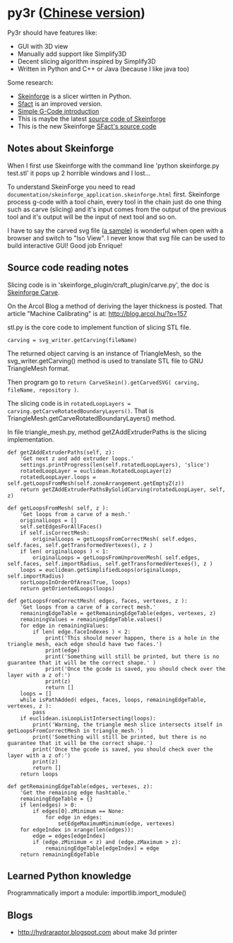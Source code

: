 # py3r ([Chinese version](README_zh.md))

Py3r should have features like:

  - GUI with 3D view
  - Manually add support like Simplify3D
  - Decent slicing algorithm inspired by Simplify3D
  - Written in Python and C++ or Java (because I like java too)

Some research:

  - [Skeinforge](http://fabmetheus.crsndoo.com/wiki/index.php/Skeinforge) is a slicer wirtten in Python.
  - [Sfact](http://reprap.org/wiki/Sfact) is an improved version.
  - [Simple G-Code introduction](http://fabmetheus.crsndoo.com/wiki/index.php/G-Code)
  - This is maybe the latest [source code of Skeinforge](https://github.com/amsler/skeinforge)
  - This is the new Skeinforge [SFact's source code](https://github.com/ahmetcemturan/SFACT)

## Notes about Skeinforge

When I first use Skeinforge with the command line 'python skeinforge.py test.stl' it pops up 2 horrible windows and I lost...

To understand SkeinForge you need to read `documentation/skeinforge_application.skeinforge.html` first.
Skeinforge process g-code with a tool chain, every tool in the chain just do one thing such as carve (slicing) and it's input comes from the output of the previous tool and it's output will be the input of next tool and so on.

I have to say the carved svg file ([a sample](minionfront_carve.svg)) is wonderful when open with a browser and switch to "Iso View".
I never know that svg file can be used to build interactive GUI! Good job Enrique!

## Source code reading notes

Slicing code is in 'skeinforge_plugin/craft_plugin/carve.py', the doc is [Skeinforge Carve](http://fabmetheus.crsndoo.com/wiki/index.php/Skeinforge_Carve).

On the Arcol Blog a method of deriving the layer thickness is posted.  That article "Machine Calibrating" is at:
http://blog.arcol.hu/?p=157

stl.py is the core code to implement function of slicing STL file.

```
carving = svg_writer.getCarving(fileName)
```
The returned object carving is an instance of TriangleMesh, so the svg_writer.getCarving() method is used to translate STL file to GNU TriangleMesh format.

Then program go to ```return CarveSkein().getCarvedSVG( carving, fileName, repository )```.

The slicing code is in ```rotatedLoopLayers = carving.getCarveRotatedBoundaryLayers()```.
That is TriangleMesh.getCarveRotatedBoundaryLayers() method.

In file triangle_mesh.py, method getZAddExtruderPaths is the slicing implementation.
```
def getZAddExtruderPaths(self, z):
	'Get next z and add extruder loops.'
	settings.printProgress(len(self.rotatedLoopLayers), 'slice')
	rotatedLoopLayer = euclidean.RotatedLoopLayer(z)
	rotatedLoopLayer.loops = self.getLoopsFromMesh(self.zoneArrangement.getEmptyZ(z))
	return getZAddExtruderPathsBySolidCarving(rotatedLoopLayer, self, z)

def getLoopsFromMesh( self, z ):
	'Get loops from a carve of a mesh.'
	originalLoops = []
	self.setEdgesForAllFaces()
	if self.isCorrectMesh:
		originalLoops = getLoopsFromCorrectMesh( self.edges, self.faces, self.getTransformedVertexes(), z )
	if len( originalLoops ) < 1:
		originalLoops = getLoopsFromUnprovenMesh( self.edges, self.faces, self.importRadius, self.getTransformedVertexes(), z )
	loops = euclidean.getSimplifiedLoops(originalLoops, self.importRadius)
	sortLoopsInOrderOfArea(True, loops)
	return getOrientedLoops(loops)

def getLoopsFromCorrectMesh( edges, faces, vertexes, z ):
	'Get loops from a carve of a correct mesh.'
	remainingEdgeTable = getRemainingEdgeTable(edges, vertexes, z)
	remainingValues = remainingEdgeTable.values()
	for edge in remainingValues:
		if len( edge.faceIndexes ) < 2:
			print('This should never happen, there is a hole in the triangle mesh, each edge should have two faces.')
			print(edge)
			print('Something will still be printed, but there is no guarantee that it will be the correct shape.' )
			print('Once the gcode is saved, you should check over the layer with a z of:')
			print(z)
			return []
	loops = []
	while isPathAdded( edges, faces, loops, remainingEdgeTable, vertexes, z ):
		pass
	if euclidean.isLoopListIntersecting(loops):
		print('Warning, the triangle mesh slice intersects itself in getLoopsFromCorrectMesh in triangle_mesh.')
		print('Something will still be printed, but there is no guarantee that it will be the correct shape.')
		print('Once the gcode is saved, you should check over the layer with a z of:')
		print(z)
		return []
	return loops

def getRemainingEdgeTable(edges, vertexes, z):
	'Get the remaining edge hashtable.'
	remainingEdgeTable = {}
	if len(edges) > 0:
		if edges[0].zMinimum == None:
			for edge in edges:
				setEdgeMaximumMinimum(edge, vertexes)
	for edgeIndex in xrange(len(edges)):
		edge = edges[edgeIndex]
		if (edge.zMinimum < z) and (edge.zMaximum > z):
			remainingEdgeTable[edgeIndex] = edge
	return remainingEdgeTable

```

## Learned Python knowledge

Programmatically import a module: importlib.import_module()

## Blogs

- http://hydraraptor.blogspot.com about make 3d printer


